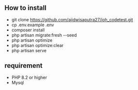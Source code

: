 ## How to install

- git clone https://github.com/ajidwisaputra27/ioh_codetest.git
- cp .env.example .env
- composer install
- php artisan migrate:fresh --seed
- php artisan optimize
- php artisan optimize:clear
- php artisan serve

## requirement

- PHP 8.2 or higher
- Mysql
